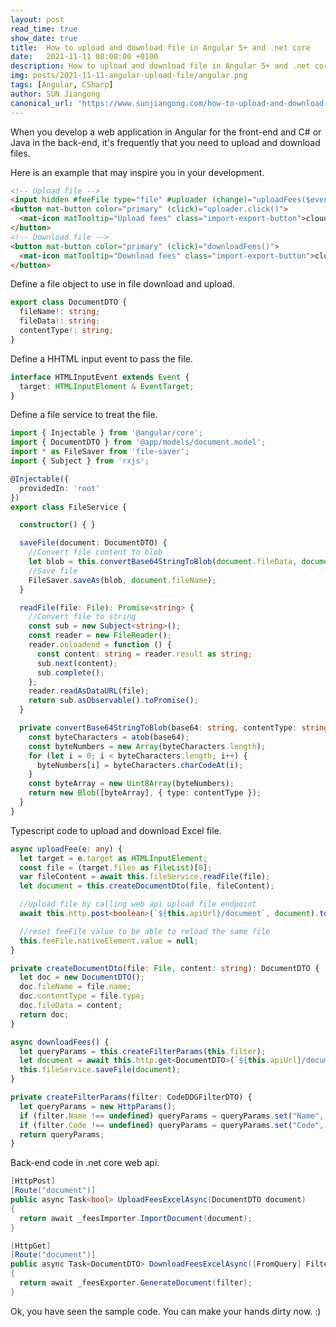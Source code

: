 ```yaml
---
layout: post
read_time: true
show_date: true
title:  How to upload and download file in Angular 5+ and .net core
date:   2021-11-11 08:00:00 +0100
description: How to upload and download file in Angular 5+ and .net core, dotnet core
img: posts/2021-11-11-angular-upload-file/angular.png
tags: [Angular, CSharp]
author: SUN Jiangong
canonical_url: 'https://www.sunjiangong.com/how-to-upload-and-download-file-in-angular-and-dotnet-core.html'
---
```


When you develop a web application in Angular for the front-end and C# or Java in the back-end, it's frequently that you need to upload and download files.

Here is an example that may inspire you in your development.

<!--more-->

```html
<!-- Upload file -->
<input hidden #feeFile type="file" #uploader (change)="uploadFees($event)" accept=".xlsx, .xls" />
<button mat-button color="primary" (click)="uploader.click()">
  <mat-icon matTooltip="Upload fees" class="import-export-button">cloud_upload</mat-icon>
</button>
<!-- Download file -->
<button mat-button color="primary" (click)="downloadFees()">
  <mat-icon matTooltip="Download fees" class="import-export-button">cloud_download</mat-icon>
</button>
```

Define a file object to use in file download and upload.

```typescript
export class DocumentDTO {
  fileName!: string;
  fileData!: string;
  contentType!: string;
}
```

Define a HHTML input event to pass the file.

```typescript
interface HTMLInputEvent extends Event {
  target: HTMLInputElement & EventTarget;
}
```

Define a file service to treat the file.

```typescript
import { Injectable } from '@angular/core';
import { DocumentDTO } from '@app/models/document.model';
import * as FileSaver from 'file-saver';
import { Subject } from 'rxjs';

@Injectable({
  providedIn: 'root'
})
export class FileService {

  constructor() { }

  saveFile(document: DocumentDTO) {
    //Convert file content to blob
    let blob = this.convertBase64StringToBlob(document.fileData, document.contentType);
    //Save file
    FileSaver.saveAs(blob, document.fileName);
  }

  readFile(file: File): Promise<string> {
    //Convert file to string
    const sub = new Subject<string>();
    const reader = new FileReader();
    reader.onloadend = function () {
      const content: string = reader.result as string;
      sub.next(content);
      sub.complete();
    };
    reader.readAsDataURL(file);
    return sub.asObservable().toPromise();
  }

  private convertBase64StringToBlob(base64: string, contentType: string): Blob {
    const byteCharacters = atob(base64);
    const byteNumbers = new Array(byteCharacters.length);
    for (let i = 0; i < byteCharacters.length; i++) {
      byteNumbers[i] = byteCharacters.charCodeAt(i);
    }
    const byteArray = new Uint8Array(byteNumbers);
    return new Blob([byteArray], { type: contentType });
  }
}
```

Typescript code to upload and download Excel file.

```typescript
async uploadFee(e: any) {
  let target = e.target as HTMLInputElement;
  const file = (target.files as FileList)[0];
  var fileContent = await this.fileService.readFile(file);
  let document = this.createDocumentDto(file, fileContent);

  //Upload file by calling web api upload file endpoint
  await this.http.post<boolean>(`${this.apiUrl}/document`, document).toPromise();

  //reset feeFile value to be able to reload the same file
  this.feeFile.nativeElement.value = null;
}

private createDocumentDto(file: File, content: string): DocumentDTO {
  let doc = new DocumentDTO();
  doc.fileName = file.name;
  doc.contentType = file.type;
  doc.fileData = content;
  return doc;
}

async downloadFees() {
  let queryParams = this.createFilterParams(this.filter);
  let document = await this.http.get<DocumentDTO>(`${this.apiUrl}/document`, { params: queryParams }).toPromise();
  this.fileService.saveFile(document);
}

private createFilterParams(filter: CodeDDGFilterDTO) {
  let queryParams = new HttpParams();
  if (filter.Name !== undefined) queryParams = queryParams.set("Name", filter.Name);
  if (filter.Code !== undefined) queryParams = queryParams.set("Code", filter.Code);
  return queryParams;
}
```

Back-end code in .net core web api.

```csharp
[HttpPost]
[Route("document")]
public async Task<bool> UploadFeesExcelAsync(DocumentDTO document)
{
  return await _feesImporter.ImportDocument(document);
}

[HttpGet]
[Route("document")]
public async Task<DocumentDTO> DownloadFeesExcelAsync([FromQuery] FilterDTO filter)
{
  return await _feesExporter.GenerateDocument(filter);
}
```

Ok, you have seen the sample code. You can make your hands dirty now. :)